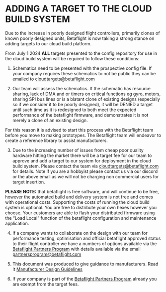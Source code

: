 # **ADDING A TARGET TO THE CLOUD BUILD SYSTEM**

Due to the increase in poorly designed flight controllers, primarily clones of known poorly designed units, Betaflight is now taking a strong stance on adding targets to our cloud build platform.

From July 1 2024 **ALL** targets presented to the config repository for use in the cloud build system will be required to follow these conditions:


1. Schematics need to be presented with the prospective config file. If your company requires these schematics to not be public they can be emailed to [cloudtargets@betaflight.com](mailto:cloudtargets@betaflight.com)


2. Our team will assess the schematics. If the schematic has resource sharing, lack of DMA and or timers on critical functions eg gyro, motors, sharing SPI bus lines or is a blatant clone of existing designs (especially so if we consider it to be poorly designed), it will be DENIED a target until such time as it is redesigned to both meet the expected performance of the betaflight firmware, and demonstrates it is not merely a clone of an existing design.

For this reason it is advised to start this process with the Betaflight team before you move to making prototypes. The Betaflight team will endeavor to create a reference library to assist manufacturers.


3. Due to the increasing number of issues from cheap poor quality hardware hitting the market there will be a target fee for our team to approve and add a target to our system for deployment in the cloud build system. Please contact the team via cloudtargets@betaflight.com for details. Note if you are a hobbyist please contact us via our discord or the above email as we will not be charging non commercial users for target insertion.

**PLEASE NOTE:** that betaflight is free software, and will continue to be free, however the automated build and delivery system is not free and comes with operational costs. Supporting the costs of running the cloud build system is optional. You are free to distribute your own hexes however you choose. Your customers are able to flash your distributed firmware using the “Load Local” function of the betaflight configuration and maintenance application.


4. If a company wants to collaborate on the design with our team for performance testing, optimisation  and official betaflight approved status to their flight controller we have a numbers of options available via the [Betaflight Partners Program](https://betaflight.com/docs/sponsors/partners) with details available via the email [partnersprogram@betaflight.com](mailto:partnersprogram@betaflight.com)


5. This document was produced to give guidance to manufacturers. Read It [Manufacturer Design Guidelines](https://betaflight.com/docs/development/manufacturer/manufacturer-design-guidelines)


6. If your company is part of the [Betaflight Partners Program](https://betaflight.com/docs/sponsors/partners) already you are exempt from the target fees.
